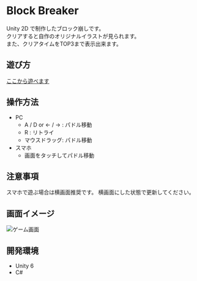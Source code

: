 # Block Breaker
Unity 2D で制作したブロック崩しです。  
クリアすると自作のオリジナルイラストが見られます。  
また、クリアタイムをTOP3まで表示出来ます。


## 遊び方
[ここから遊べます](https://skyreach114.github.io/BlockBreaker/)


## 操作方法
- PC  
  - A / D or ← / → : パドル移動
  - R : リトライ
  - マウスドラッグ: パドル移動  
- スマホ  
  - 画面をタッチしてパドル移動


## 注意事項
スマホで遊ぶ場合は横画面推奨です。
横画面にした状態で更新してください。


## 画面イメージ
 ![ゲーム画面](https://github.com/user-attachments/assets/52671912-b0a1-4b67-9202-1afa18da2802)


## 開発環境
- Unity 6
- C#
